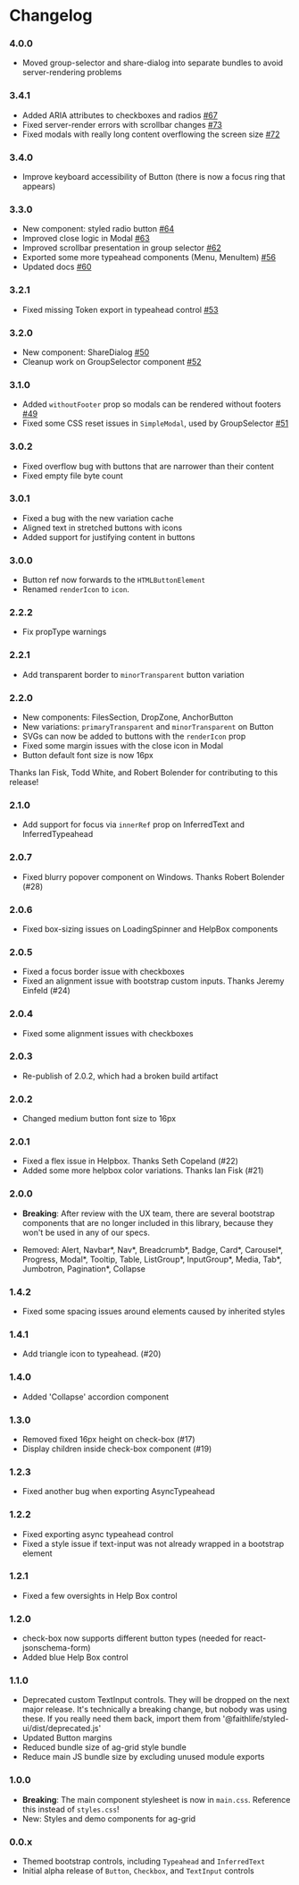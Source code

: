 # Changelog

### 4.0.0
* Moved group-selector and share-dialog into separate bundles to avoid server-rendering problems

### 3.4.1
* Added ARIA attributes to checkboxes and radios [#67](https://github.com/Faithlife/styled-ui/pull/67)
* Fixed server-render errors with scrollbar changes [#73](https://github.com/Faithlife/styled-ui/pull/73)
* Fixed modals with really long content overflowing the screen size [#72](https://github.com/Faithlife/styled-ui/pull/72)

### 3.4.0
* Improve keyboard accessibility of Button (there is now a focus ring that appears)

### 3.3.0
* New component: styled radio button [#64](https://github.com/Faithlife/styled-ui/pull/64)
* Improved close logic in Modal [#63](https://github.com/Faithlife/styled-ui/pull/63)
* Improved scrollbar presentation in group selector [#62](https://github.com/Faithlife/styled-ui/pull/62)
* Exported some more typeahead components (Menu, MenuItem) [#56](https://github.com/Faithlife/styled-ui/pull/56)
* Updated docs [#60](https://github.com/Faithlife/styled-ui/pull/60)

### 3.2.1
* Fixed missing Token export in typeahead control [#53](https://github.com/Faithlife/styled-ui/pull/53)

### 3.2.0
* New component: ShareDialog [#50](https://github.com/Faithlife/styled-ui/pull/50)
* Cleanup work on GroupSelector component [#52](https://github.com/Faithlife/styled-ui/pull/52)

### 3.1.0
* Added `withoutFooter` prop so modals can be rendered without footers [#49](https://github.com/Faithlife/styled-ui/pull/49)
* Fixed some CSS reset issues in `SimpleModal`, used by GroupSelector [#51](https://github.com/Faithlife/styled-ui/pull/51)

### 3.0.2
* Fixed overflow bug with buttons that are narrower than their content
* Fixed empty file byte count

### 3.0.1
* Fixed a bug with the new variation cache
* Aligned text in stretched buttons with icons
* Added support for justifying content in buttons

### 3.0.0
* Button ref now forwards to the `HTMLButtonElement`
* Renamed `renderIcon` to `icon`.

### 2.2.2
* Fix propType warnings

### 2.2.1
* Add transparent border to `minorTransparent` button variation

### 2.2.0
* New components: FilesSection, DropZone, AnchorButton
* New variations: `primaryTransparent` and `minorTransparent` on Button
* SVGs can now be added to buttons with the `renderIcon` prop
* Fixed some margin issues with the close icon in Modal
* Button default font size is now 16px

Thanks Ian Fisk, Todd White, and Robert Bolender for contributing to this release!

### 2.1.0
* Add support for focus via `innerRef` prop on InferredText and InferredTypeahead

### 2.0.7
* Fixed blurry popover component on Windows. Thanks Robert Bolender (#28)

### 2.0.6
* Fixed box-sizing issues on LoadingSpinner and HelpBox components

### 2.0.5
* Fixed a focus border issue with checkboxes
* Fixed an alignment issue with bootstrap custom inputs. Thanks Jeremy Einfeld (#24)

### 2.0.4
* Fixed some alignment issues with checkboxes

### 2.0.3
* Re-publish of 2.0.2, which had a broken build artifact

### 2.0.2
* Changed medium button font size to 16px

### 2.0.1
* Fixed a flex issue in Helpbox. Thanks Seth Copeland (#22)
* Added some more helpbox color variations. Thanks Ian Fisk (#21)

### 2.0.0
* **Breaking**: After review with the UX team, there are several bootstrap components that are no longer included in this library, because they won't be used in any of our specs.
- Removed: Alert, Navbar*, Nav*, Breadcrumb*, Badge, Card*, Carousel*, Progress, Modal*, Tooltip, Table, ListGroup*, InputGroup*, Media, Tab*, Jumbotron, Pagination*, Collapse

### 1.4.2
* Fixed some spacing issues around elements caused by inherited styles

### 1.4.1
* Add triangle icon to typeahead. (#20)

### 1.4.0
* Added 'Collapse' accordion component

### 1.3.0
* Removed fixed 16px height on check-box (#17)
* Display children inside check-box component (#19)

### 1.2.3
* Fixed another bug when exporting AsyncTypeahead

### 1.2.2
* Fixed exporting async typeahead control
* Fixed a style issue if text-input was not already wrapped in a bootstrap element

### 1.2.1
* Fixed a few oversights in Help Box control

### 1.2.0
* check-box now supports different button types (needed for react-jsonschema-form)
* Added blue Help Box control

### 1.1.0

* Deprecated custom TextInput controls. They will be dropped on the next major release. It's technically a breaking change, but nobody was using these. If you really need them back, import them from '@faithlife/styled-ui/dist/deprecated.js'
* Updated Button margins
* Reduced bundle size of ag-grid style bundle
* Reduce main JS bundle size by excluding unused module exports

### 1.0.0
* **Breaking**: The main component stylesheet is now in `main.css`. Reference this instead of `styles.css`!
* New: Styles and demo components for ag-grid

### 0.0.x

* Themed bootstrap controls, including `Typeahead` and `InferredText`
* Initial alpha release of `Button`, `Checkbox`, and `TextInput` controls
